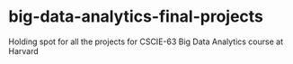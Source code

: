 # big-data-analytics-final-projects
Holding spot for all the projects for CSCIE-63 Big Data Analytics course at Harvard

